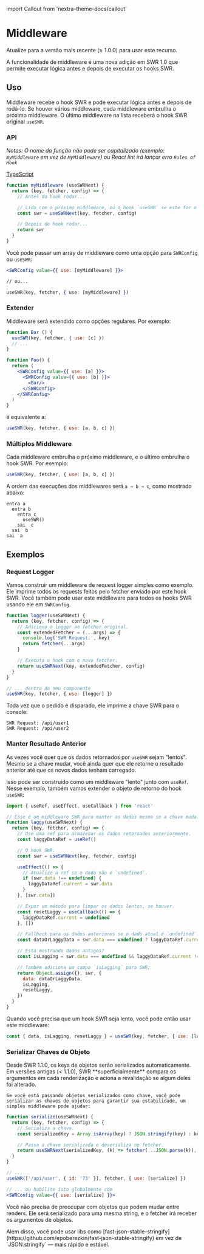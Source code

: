 import Callout from 'nextra-theme-docs/callout'

# Middleware

<Callout>
    Atualize para a versão mais recente (≥ 1.0.0) para usar este recurso.
</Callout>

A funcionalidade de middleware é uma nova adição em SWR 1.0 que permite executar lógica antes e depois de executar os hooks SWR.

## Uso

Middleware recebe o hook SWR e pode executar lógica antes e depois de rodá-lo. Se houver vários middleware, cada middleware embrulha o próximo middleware. O último middleware na lista receberá o hook SWR original `useSWR`.

### API

_Notas: O nome da função não pode ser capitalizado (exemplo: `myMiddleware` em vez de `MyMiddleware`) ou React lint irá lançar erro `Rules of Hook`_

[TypeScript](https://swr.vercel.app/docs/typescript#middleware-types)

```jsx
function myMiddleware (useSWRNext) {
  return (key, fetcher, config) => {
    // Antes do hook rodar...

    // Lida com o próximo middleware, ou o hook `useSWR` se este for o último.
    const swr = useSWRNext(key, fetcher, config)

    // Depois do hook rodar...
    return swr
  }
}
```

Você pode passar um array de middleware como uma opção para `SWRConfig` ou `useSWR`:

```jsx
<SWRConfig value={{ use: [myMiddleware] }}>

// ou...

useSWR(key, fetcher, { use: [myMiddleware] })
```

### Extender

Middleware será extendido como opções regulares. Por exemplo:

```jsx
function Bar () {
  useSWR(key, fetcher, { use: [c] })
  // ...
}

function Foo() {
  return (
    <SWRConfig value={{ use: [a] }}>
      <SWRConfig value={{ use: [b] }}>
        <Bar/>
      </SWRConfig>
    </SWRConfig>
  )
}
```

é equivalente a:

```js
useSWR(key, fetcher, { use: [a, b, c] })
```

### Múltiplos Middleware

Cada middleware embrulha o próximo middleware, e o último embrulha o hook SWR. Por exemplo:

```jsx
useSWR(key, fetcher, { use: [a, b, c] })
```

A ordem das execuções dos middlewares será `a → b → c`, como mostrado abaixo:

```plaintext
entra a
  entra b
    entra c
      useSWR()
    sai  c
  sai  b
sai  a
```

## Exemplos

### Request Logger

Vamos construir um middleware de request logger simples como exemplo. Ele imprime todos os requests feitos pelo fetcher enviado por este hook SWR. Você também pode usar este middleware para todos os hooks SWR usando ele em `SWRConfig`.

```jsx
function logger(useSWRNext) {
  return (key, fetcher, config) => {
    // Adiciona o logger ao fetcher original.
    const extendedFetcher = (...args) => {
      console.log('SWR Request:', key)
      return fetcher(...args)
    }

    // Executa o hook com o novo fetcher.
    return useSWRNext(key, extendedFetcher, config)
  }
}

// ... dentro do seu componente
useSWR(key, fetcher, { use: [logger] })
```

Toda vez que o pedido é disparado, ele imprime a chave SWR para o console:

```plaintext
SWR Request: /api/user1
SWR Request: /api/user2
```

### Manter Resultado Anterior

As vezes você quer que os dados retornados por `useSWR` sejam "lentos". Mesmo se a chave mudar,
você ainda quer que ele retorne o resultado anterior até que os novos dados tenham carregado.

Isso pode ser construído como um middleware "lento" junto com `useRef`. Nesse exemplo, também vamos
extender o objeto de retorno do hook `useSWR`:

```jsx
import { useRef, useEffect, useCallback } from 'react'

// Esse é um middleware SWR para manter os dados mesmo se a chave muda.
function laggy(useSWRNext) {
  return (key, fetcher, config) => {
    // Use uma ref para armazenar os dados retornados anteriormente.
    const laggyDataRef = useRef()

    // O hook SWR.
    const swr = useSWRNext(key, fetcher, config)

    useEffect(() => {
      // Atualize a ref se o dado não é `undefined`.
      if (swr.data !== undefined) {
        laggyDataRef.current = swr.data
      }
    }, [swr.data])

    // Expor um método para limpar os dados lentos, se houver.
    const resetLaggy = useCallback(() => {
      laggyDataRef.current = undefined
    }, [])

    // Fallback para os dados anteriores se o dado atual é `undefined`.
    const dataOrLaggyData = swr.data === undefined ? laggyDataRef.current : swr.data

    // Está mostrando dados antigos?
    const isLagging = swr.data === undefined && laggyDataRef.current !== undefined

    // Também adiciona um campo `isLagging` para SWR;
    return Object.assign({}, swr, {
      data: dataOrLaggyData,
      isLagging,
      resetLaggy,
    })
  }
}
```

Quando você precisa que um hook SWR seja lento, você pode então usar este middleware:

```js
const { data, isLagging, resetLaggy } = useSWR(key, fetcher, { use: [laggy] })
```

### Serializar Chaves de Objeto

<Callout>
  Desde SWR 1.1.0, os keys de objetos serão serializados automaticamente.
</Callout>

<Callout emoji="⚠️">
    Em versões antigas (< 1.1.0), SWR **superficialmente** compara os argumentos em cada renderização e aciona a revalidação se algum deles foi alterado.

    Se você está passando objetos serializados como chave, você pode serializar as chaves de objetos para garantir sua estabilidade, um simples middleware pode ajudar:

</Callout>

```jsx
function serialize(useSWRNext) {
  return (key, fetcher, config) => {
    // Serializa a chave.
    const serializedKey = Array.isArray(key) ? JSON.stringify(key) : key

    // Passa a chave serializada e deserializa no fetcher.
    return useSWRNext(serializedKey, (k) => fetcher(...JSON.parse(k)), config)
  }
}

// ...
useSWR(['/api/user', { id: '73' }], fetcher, { use: [serialize] })

// ... ou habilite isto globalmente com
<SWRConfig value={{ use: [serialize] }}>
```

Você não precisa de preocupar com objetos que podem mudar entre renders. Ele será serializado para uma mesma string, e o fetcher irá receber os argumentos de objetos.

<Callout>
  Além disso, você pode usar libs como [fast-json-stable-stringify](https://github.com/epoberezkin/fast-json-stable-stringify) em vez de `JSON.stringify` — mais rápido e estável.
</Callout>
